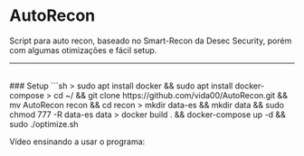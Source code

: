 # AutoRecon
Script para auto recon, baseado no Smart-Recon da Desec Security, porém com algumas otimizações e fácil setup.

---
<br>
### Setup
```sh
> sudo apt install docker && sudo apt install docker-compose
> cd ~/ && git clone https://github.com/vida00/AutoRecon.git && mv AutoRecon recon && cd recon
> mkdir data-es && mkdir data && sudo chmod 777 -R data-es data
> docker build . && docker-compose up -d && sudo ./optimize.sh

Vídeo ensinando a usar o programa: 
```
